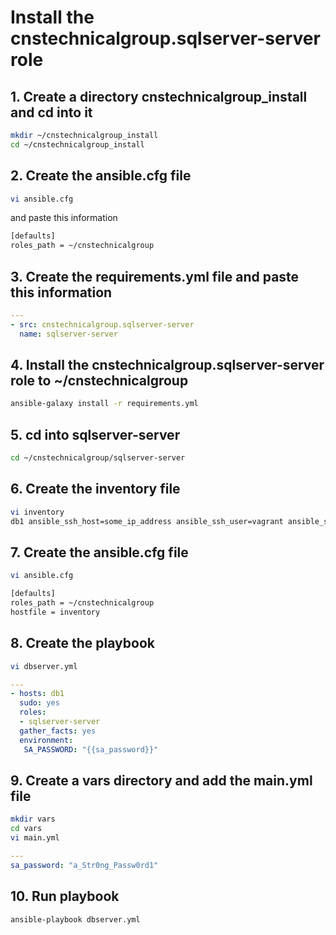 # Install the cnstechnicalgroup.sqlserver-server role

## 1. Create a directory cnstechnicalgroup_install and cd into it

```bash
mkdir ~/cnstechnicalgroup_install
cd ~/cnstechnicalgroup_install
```

## 2. Create the ansible.cfg file

```bash
vi ansible.cfg 
```

and paste this information 

```bash
[defaults]
roles_path = ~/cnstechnicalgroup
```

## 3. Create the requirements.yml file and paste this information

```yaml
---
- src: cnstechnicalgroup.sqlserver-server
  name: sqlserver-server
```


## 4. Install the cnstechnicalgroup.sqlserver-server role to ~/cnstechnicalgroup

```bash
ansible-galaxy install -r requirements.yml
```


## 5. cd into sqlserver-server

```bash
cd ~/cnstechnicalgroup/sqlserver-server
```

## 6. Create the inventory file 

```bash
vi inventory
db1 ansible_ssh_host=some_ip_address ansible_ssh_user=vagrant ansible_ssh_private_key_file=~/.ssh/id_rsa
```

## 7. Create the ansible.cfg file

```bash
vi ansible.cfg 
```

```bash
[defaults]
roles_path = ~/cnstechnicalgroup
hostfile = inventory
```


## 8. Create the playbook

```bash
vi dbserver.yml
```

```yaml
---
- hosts: db1
  sudo: yes
  roles: 
  - sqlserver-server
  gather_facts: yes
  environment:
   SA_PASSWORD: "{{sa_password}}"
```

## 9. Create a vars directory and add the main.yml file

```bash
mkdir vars
cd vars
vi main.yml
```

```yaml
---
sa_password: "a_Str0ng_Passw0rd1"
```

## 10. Run playbook

```bash
ansible-playbook dbserver.yml
```


